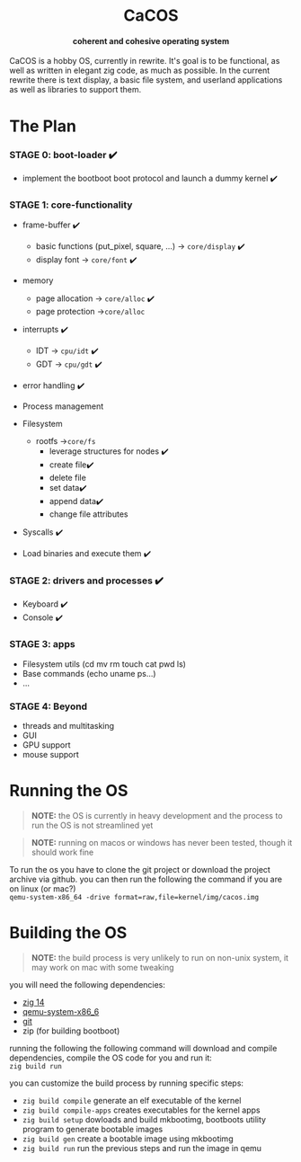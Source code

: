 <h1 align=center>CaCOS</h1>
<h4 align=center>coherent and cohesive operating system</h4>

CaCOS is a hobby OS, currently in rewrite. It's goal is to be functional, as well as written in elegant zig code, as much as possible. In the current rewrite there is text display, a basic file system, and userland applications as well as libraries to support them.


# The Plan
 
### STAGE 0: boot-loader  ✔️

* implement the bootboot boot protocol and launch a dummy kernel ✔️

### STAGE 1: core-functionality

* frame-buffer ✔️
    * basic functions (put_pixel, square, ...) -> `core/display` ✔️
    * display font -> `core/font` ✔️
      
* memory
    * page allocation ->  `core/alloc` ✔️
    * page protection ->`core/alloc`
      
* interrupts ✔️
  * IDT  ->  `cpu/idt` ✔️
  * GDT -> `cpu/gdt` ✔️

* error handling ✔️

* Process management

* Filesystem
   * rootfs ->`core/fs`
        * leverage structures for nodes ✔️
        * create file✔️
        * delete file
        * set data✔️
        * append data✔️
        * change file attributes

 * Syscalls ✔️

 * Load binaries and execute them ✔️

### STAGE 2: drivers and processes ✔️

 * Keyboard ✔️
 * Console ✔️

### STAGE 3: apps

* Filesystem utils (cd mv rm touch cat pwd ls)
 * Base commands (echo uname ps...)
 * ...

### STAGE 4: Beyond

* threads and multitasking
* GUI
* GPU support
* mouse support

# Running the OS
> **NOTE:** the OS is currently in heavy development and the process to run the OS is not streamlined yet  

> **NOTE:** running on macos or windows has never been tested, though it should work fine

To run the os you have to clone the git project or download the project archive via github.
you can then run the following the command if you are on linux (or mac?)  
`qemu-system-x86_64 -drive format=raw,file=kernel/img/cacos.img`

# Building the OS
> **NOTE:** the build process is very unlikely to run on non-unix system, it may work on mac with some tweaking

you will need the following dependencies:
* [zig 14](https://ziglang.org/download/)
* [qemu-system-x86_6](https://www.qemu.org/download/#linux)
* [git](https://git-scm.com/)
* zip (for building bootboot)

running the following the following command will download and compile dependencies, compile the OS code for you and run it:  
`zig build run`

you can customize the build process by running specific steps:
* `zig build compile` generate an elf executable of the kernel
* `zig build compile-apps` creates executables for the kernel apps
* `zig build setup` dowloads and build mkbootimg, bootboots utility program to generate bootable images
* `zig build gen` create a bootable image using mkbootimg
* `zig build run` run the previous steps and run the image in qemu
